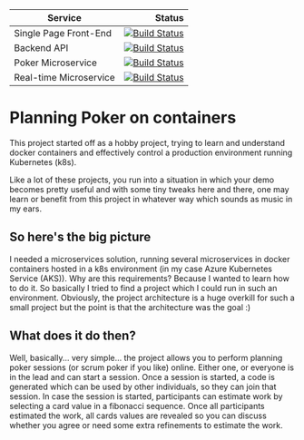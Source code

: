 | Service                |                                                                                                                                                                                     Status |
| ---------------------- | -----------------------------------------------------------------------------------------------------------------------------------------------------------------------------------------: |
| Single Page Front-End  |  [![Build Status](https://dev.azure.com/ekeilholz/PlanningPoker/_apis/build/status/PlanningPoker%20Spa%20CI)](https://dev.azure.com/ekeilholz/PlanningPoker/_build/latest?definitionId=10) |
| Backend API            |   [![Build Status](https://dev.azure.com/ekeilholz/PlanningPoker/_apis/build/status/PlanningPoker%20Api%20CI)](https://dev.azure.com/ekeilholz/PlanningPoker/_build/latest?definitionId=9) |
| Poker Microservice     | [![Build Status](https://dev.azure.com/ekeilholz/PlanningPoker/_apis/build/status/PlanningPoker%20Poker%20CI)](https://dev.azure.com/ekeilholz/PlanningPoker/_build/latest?definitionId=7) |
| Real-time Microservice |  [![Build Status](https://dev.azure.com/ekeilholz/PlanningPoker/_apis/build/status/PlanningPoker%20Live%20CI)](https://dev.azure.com/ekeilholz/PlanningPoker/_build/latest?definitionId=8) |

# Planning Poker on containers

This project started off as a hobby project, trying to learn and understand docker containers
and effectively control a production environment running Kubernetes (k8s).

Like a lot of these projects, you run into a situation in which your demo becomes pretty useful
and with some tiny tweaks here and there, one may learn or benefit from this project in whatever
way which sounds as music in my ears.

## So here's the big picture

I needed a microservices solution, running several microservices in docker containers hosted in
a k8s environment (in my case Azure Kubernetes Service (AKS)). Why are this requirements? Because
I wanted to learn how to do it. So basically I tried to find a project which I could run in such
an environment. Obviously, the project architecture is a huge overkill for such a small project
but the point is that the architecture was the goal :)

## What does it do then?

Well, basically... very simple... the project allows you to perform planning poker sessions (or
scrum poker if you like) online. Either one, or everyone is in the lead and can start a session.
Once a session is started, a code is generated which can be used by other individuals, so they
can join that session. In case the session is started, participants can estimate work by selecting
a card value in a fibonacci sequence. Once all participants estimated the work, all cards values
are revealed so you can discuss whether you agree or need some extra refinements to estimate the
work.
